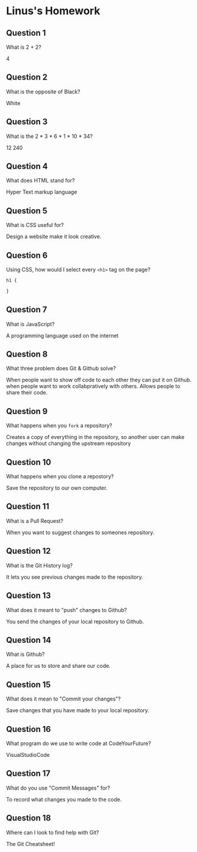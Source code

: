 # Linus's Homework

## Question 1

What is 2 + 2?

4

## Question 2

What is the opposite of Black?

White

## Question 3

What is the  2 * 3 * 6 * 1 * 10 * 34?

12 240

## Question 4 

What does HTML stand for?

Hyper Text markup language

## Question 5

What is CSS useful for?

Design a website make it look creative.

## Question 6

Using CSS, how would I select every `<h1>` tag on the page?

```css
h1 {

}
```

## Question 7  

What is JavaScript?

A programming language used on the internet

## Question 8

What three problem does Git & Github solve?

When people want to show off code to each other they can put it on Github.
when people want to work collabpratively with others.
Allows people to share their code.

## Question 9

What happens when you `fork` a repository?

Creates a copy of everything in the repository, so another user can make changes without changing the upstream repository 

## Question 10 

What happens when you clone a repostory?

Save the repository to our own computer.

## Question 11

What is a Pull Request? 

When you want to suggest changes to someones repository.

## Question 12

What is the Git History log?

It lets you see previous changes made to the repository.

## Question 13

What does it meant to "push" changes to Github?

You send the changes of your local repository to Github.

## Question 14

What is Github?

A place for us to store and share our code.

## Question 15

What does it mean to "Commit your changes"?

Save changes that you have made to your local repository.

## Question 16

What program do we use to write code at CodeYourFuture?

VisualStudioCode

## Question 17

What do you use "Commit Messages" for?

To record what changes you made to the code.

## Question 18

Where can I look to find help with Git?

The Git Cheatsheet!
